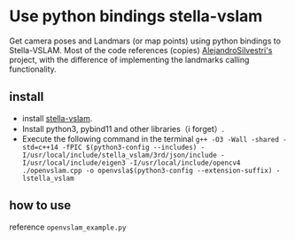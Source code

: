 # Use python bindings stella-vslam 
Get camera poses and Landmars (or map points) using python bindings to Stella-VSLAM. Most of the code references (copies) [AlejandroSilvestri's](https://github.com/AlejandroSilvestri/Stella-VSLAM-Python-bindings) project, with the difference of implementing the landmarks calling functionality.
## install
- install [stella-vslam](https://stella-cv.readthedocs.io/en/latest/installation.html).
- Install python3, pybind11 and other libraries（i forget）.
- Execute the following command in the terminal
`g++ -O3 -Wall -shared -std=c++14 -fPIC $(python3-config --includes) -I/usr/local/include/stella_vslam/3rd/json/include -I/usr/local/include/eigen3 -I/usr/local/include/opencv4 ./openvslam.cpp -o openvsla$(python3-config --extension-suffix) -lstella_vslam`
## how to use
reference `openvslam_example.py`
